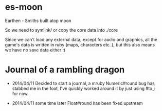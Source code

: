 es-moon
=======

Earthen - Smiths built atop moon

So we need to symlink/ or copy the core data into ./core

Since we can't load any external data, except for audio and graphics,
all the game's data is written in ruby (maps, characters etc..),
but this also means we have no save data either :(

# Journal of a rambling dragon
* 2014/04/11
Decided to start a journal, a mruby Numeric#round bug has stabbed me
in the foot, I've quickly worked around it by just using #to_i for now.

* 2014/04/11 some time later
Float#round has been fixed upstream
